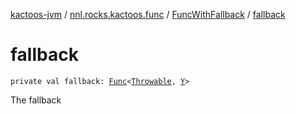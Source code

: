 [kactoos-jvm](../../index.md) / [nnl.rocks.kactoos.func](../index.md) / [FuncWithFallback](index.md) / [fallback](./fallback.md)

# fallback

`private val fallback: `[`Func`](../../nnl.rocks.kactoos/-func/index.md)`<`[`Throwable`](https://kotlinlang.org/api/latest/jvm/stdlib/kotlin/-throwable/index.html)`, `[`Y`](index.md#Y)`>`

The fallback

